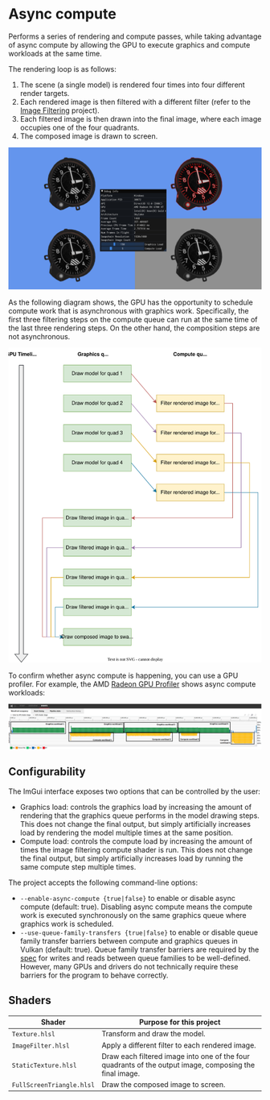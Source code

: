 # Async compute

Performs a series of rendering and compute passes, while taking advantage of async compute by allowing the GPU to execute graphics and compute workloads at the same time.

The rendering loop is as follows:

1. The scene (a single model) is rendered four times into four different render targets.
2. Each rendered image is then filtered with a different filter (refer to the [Image Filtering](../image_filter/README.md) project).
3. Each filtered image is then drawn into the final image, where each image occupies one of the four quadrants.
4. The composed image is drawn to screen.

![](readme_media/AsyncComputeScreenshot.png)

As the following diagram shows, the GPU has the opportunity to schedule compute work that is asynchronous with graphics work. Specifically, the first three filtering steps on the compute queue can run at the same time of the last three rendering steps. On the other hand, the composition steps are not asynchronous.

![](readme_media/RenderingDiagram.svg)

To confirm whether async compute is happening, you can use a GPU profiler. For example, the AMD [Radeon GPU Profiler](https://gpuopen.com/rgp/) shows async compute workloads:

![](readme_media/AsyncComputeProfileAnnotated.png)

## Configurability

The ImGui interface exposes two options that can be controlled by the user:

- Graphics load: controls the graphics load by increasing the amount of rendering that the graphics queue performs in the model drawing steps. This does not change the final output, but simply artificially increases load by rendering the model multiple times at the same position.
- Compute load: controls the compute load by increasing the amount of times the image filtering compute shader is run. This does not change the final output, but simply artificially increases load by running the same compute step multiple times.

The project accepts the following command-line options:

- `--enable-async-compute {true|false}` to enable or disable async compute (default: true). Disabling async compute means the compute work is executed synchronously on the same graphics queue where graphics work is scheduled.
- `--use-queue-family-transfers {true|false}` to enable or disable queue family transfer barriers between compute and graphics queues in Vulkan (default: true). Queue family transfer barriers are required by the [spec](https://registry.khronos.org/vulkan/specs/1.3-extensions/html/vkspec.html#synchronization-queue-transfers) for writes and reads between queue families to be well-defined. However, many GPUs and drivers do not technically require these barriers for the program to behave correctly.

## Shaders

Shader                    | Purpose for this project
------------------------- | -------------------------------------------------------------------------------------------------------
`Texture.hlsl`            | Transform and draw the model.
`ImageFilter.hlsl`        | Apply a different filter to each rendered image.
`StaticTexture.hlsl`      | Draw each filtered image into one of the four quadrants of the output image, composing the final image.
`FullScreenTriangle.hlsl` | Draw the composed image to screen.
